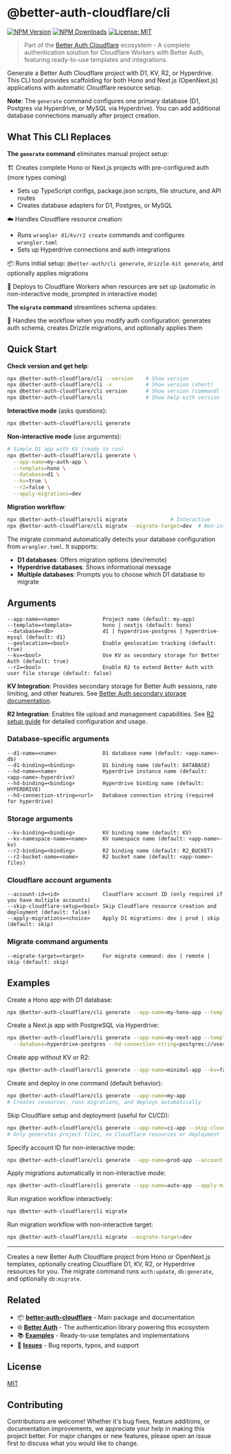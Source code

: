 # @better-auth-cloudflare/cli

[![NPM Version](https://img.shields.io/npm/v/@better-auth-cloudflare/cli)](https://www.npmjs.com/package/@better-auth-cloudflare/cli)
[![NPM Downloads](https://img.shields.io/npm/dt/@better-auth-cloudflare/cli)](https://www.npmjs.com/package/@better-auth-cloudflare/cli)
[![License: MIT](https://img.shields.io/npm/l/@better-auth-cloudflare/cli)](https://opensource.org/licenses/MIT)

> Part of the [Better Auth Cloudflare](https://github.com/zpg6/better-auth-cloudflare) ecosystem - A complete authentication solution for Cloudflare Workers with Better Auth, featuring ready-to-use templates and integrations.

Generate a Better Auth Cloudflare project with D1, KV, R2, or Hyperdrive. This CLI tool provides scaffolding for both Hono and Next.js (OpenNext.js) applications with automatic Cloudflare resource setup.

**Note**: The `generate` command configures one primary database (D1, Postgres via Hyperdrive, or MySQL via Hyperdrive). You can add additional database connections manually after project creation.

## What This CLI Replaces

**The `generate` command** eliminates manual project setup:

🏗️ Creates complete Hono or Next.js projects with pre-configured auth (more types coming)

- Sets up TypeScript configs, package.json scripts, file structure, and API routes
- Creates database adapters for D1, Postgres, or MySQL

☁️ Handles Cloudflare resource creation:

- Runs `wrangler d1/kv/r2 create` commands and configures `wrangler.toml`
- Sets up Hyperdrive connections and auth integrations

📦 Runs initial setup: `@better-auth/cli generate`, `drizzle-kit generate`, and optionally applies migrations

🚀 Deploys to Cloudflare Workers when resources are set up (automatic in non-interactive mode, prompted in interactive mode)

**The `migrate` command** streamlines schema updates:

🔄 Handles the workflow when you modify auth configuration: generates auth schema, creates Drizzle migrations, and optionally applies them

## Quick Start

**Check version and get help**:

```bash
npx @better-auth-cloudflare/cli --version    # Show version
npx @better-auth-cloudflare/cli -v           # Show version (short)
npx @better-auth-cloudflare/cli version      # Show version (command)
npx @better-auth-cloudflare/cli              # Show help with version
```

**Interactive mode** (asks questions):

```bash
npx @better-auth-cloudflare/cli generate
```

**Non-interactive mode** (use arguments):

```bash
# Simple D1 app with KV (ready to run)
npx @better-auth-cloudflare/cli generate \
  --app-name=my-auth-app \
  --template=hono \
  --database=d1 \
  --kv=true \
  --r2=false \
  --apply-migrations=dev
```

**Migration workflow**:

```bash
npx @better-auth-cloudflare/cli migrate              # Interactive
npx @better-auth-cloudflare/cli migrate --migrate-target=dev  # Non-interactive
```

The migrate command automatically detects your database configuration from `wrangler.toml`. It supports:

- **D1 databases**: Offers migration options (dev/remote)
- **Hyperdrive databases**: Shows informational message
- **Multiple databases**: Prompts you to choose which D1 database to migrate

## Arguments

```
--app-name=<name>              Project name (default: my-app)
--template=<template>          hono | nextjs (default: hono)
--database=<db>                d1 | hyperdrive-postgres | hyperdrive-mysql (default: d1)
--geolocation=<bool>           Enable geolocation tracking (default: true)
--kv=<bool>                    Use KV as secondary storage for Better Auth (default: true)
--r2=<bool>                    Enable R2 to extend Better Auth with user file storage (default: false)
```

**KV Integration**: Provides secondary storage for Better Auth sessions, rate limiting, and other features. See [Better Auth secondary storage documentation](https://www.better-auth.com/docs/reference/options#secondarystorage).

**R2 Integration**: Enables file upload and management capabilities. See [R2 setup guide](../docs/r2.md) for detailed configuration and usage.

### Database-specific arguments

```
--d1-name=<name>               D1 database name (default: <app-name>-db)
--d1-binding=<binding>         D1 binding name (default: DATABASE)
--hd-name=<name>               Hyperdrive instance name (default: <app-name>-hyperdrive)
--hd-binding=<binding>         Hyperdrive binding name (default: HYPERDRIVE)
--hd-connection-string=<url>   Database connection string (required for hyperdrive)
```

### Storage arguments

```
--kv-binding=<binding>         KV binding name (default: KV)
--kv-namespace-name=<name>     KV namespace name (default: <app-name>-kv)
--r2-binding=<binding>         R2 binding name (default: R2_BUCKET)
--r2-bucket-name=<name>        R2 bucket name (default: <app-name>-files)
```

### Cloudflare account arguments

```
--account-id=<id>              Cloudflare account ID (only required if you have multiple accounts)
--skip-cloudflare-setup=<bool> Skip Cloudflare resource creation and deployment (default: false)
--apply-migrations=<choice>    Apply D1 migrations: dev | prod | skip (default: skip)
```

### Migrate command arguments

```
--migrate-target=<target>      For migrate command: dev | remote | skip (default: skip)
```

## Examples

Create a Hono app with D1 database:

```bash
npx @better-auth-cloudflare/cli generate --app-name=my-hono-app --template=hono --database=d1
```

Create a Next.js app with PostgreSQL via Hyperdrive:

```bash
npx @better-auth-cloudflare/cli generate --app-name=my-next-app --template=nextjs \
  --database=hyperdrive-postgres --hd-connection-string=postgres://user:pass@host:5432/db
```

Create app without KV or R2:

```bash
npx @better-auth-cloudflare/cli generate --app-name=minimal-app --kv=false --r2=false
```

Create and deploy in one command (default behavior):

```bash
npx @better-auth-cloudflare/cli generate --app-name=my-app
# Creates resources, runs migrations, and deploys automatically
```

Skip Cloudflare setup and deployment (useful for CI/CD):

```bash
npx @better-auth-cloudflare/cli generate --app-name=ci-app --skip-cloudflare-setup=true
# Only generates project files, no Cloudflare resources or deployment
```

Specify account ID for non-interactive mode:

```bash
npx @better-auth-cloudflare/cli generate --app-name=prod-app --account-id=your-account-id
```

Apply migrations automatically in non-interactive mode:

```bash
npx @better-auth-cloudflare/cli generate --app-name=auto-app --apply-migrations=dev
```

Run migration workflow interactively:

```bash
npx @better-auth-cloudflare/cli migrate
```

Run migration workflow with non-interactive target:

```bash
npx @better-auth-cloudflare/cli migrate --migrate-target=dev
```

---

Creates a new Better Auth Cloudflare project from Hono or OpenNext.js templates, optionally creating Cloudflare D1, KV, R2, or Hyperdrive resources for you. The migrate command runs `auth:update`, `db:generate`, and optionally `db:migrate`.

## Related

- 📦 **[better-auth-cloudflare](https://github.com/zpg6/better-auth-cloudflare)** - Main package and documentation
- 🌐 **[Better Auth](https://github.com/better-auth/better-auth)** - The authentication library powering this ecosystem
- 📚 **[Examples](https://github.com/zpg6/better-auth-cloudflare/tree/main/examples)** - Ready-to-use templates and implementations
- 🐛 **[Issues](https://github.com/zpg6/better-auth-cloudflare/issues)** - Bug reports, typos, and support

## License

[MIT](./LICENSE)

## Contributing

Contributions are welcome! Whether it's bug fixes, feature additions, or documentation improvements, we appreciate your help in making this project better. For major changes or new features, please open an issue first to discuss what you would like to change.

